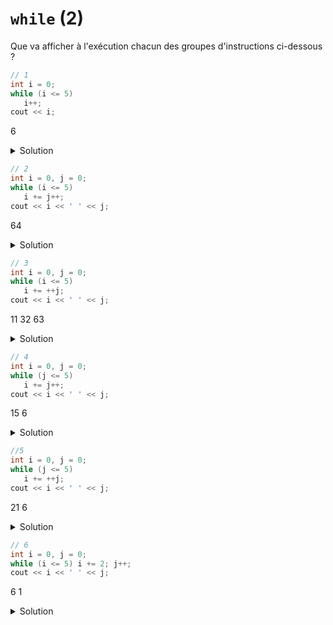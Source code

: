 # `while` (2)

Que va afficher à l'exécution chacun des groupes d'instructions ci-dessous ?

~~~cpp
// 1
int i = 0;
while (i <= 5) 
   i++;
cout << i;
~~~
6
<details>
<summary>Solution</summary>

~~~
6
~~~
</details>

~~~cpp
// 2
int i = 0, j = 0;
while (i <= 5) 
   i += j++;
cout << i << ' ' << j;
~~~
64
<details>
<summary>Solution</summary>

~~~
6 4
~~~
</details>


~~~cpp
// 3
int i = 0, j = 0;
while (i <= 5) 
   i += ++j;
cout << i << ' ' << j;
~~~
11
32
63
<details>
<summary>Solution</summary>

~~~
6 3
~~~

</details>

~~~cpp
// 4
int i = 0, j = 0;
while (j <= 5) 
   i += j++;
cout << i << ' ' << j;
~~~

15 6
<details>
<summary>Solution</summary>

~~~
15 6
~~~

</details>

~~~cpp
//5
int i = 0, j = 0;
while (j <= 5)
   i += ++j;
cout << i << ' ' << j;
~~~
21 6

<details>
<summary>Solution</summary>

~~~
21 6
~~~

</details>

~~~cpp
// 6
int i = 0, j = 0;
while (i <= 5) i += 2; j++;
cout << i << ' ' << j;
~~~
6 1
<details>
<summary>Solution</summary>

~~~
6 1
~~~

Notons que proprement indenté, le code est 

~~~cpp
int i = 0, j = 0;
while (i <= 5) 
   i += 2; 
j++;
cout << i << ' ' << j;
~~~

et `j++;` n'est donc pas dans la boucle
</details>

